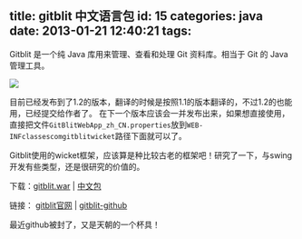 title: gitblit 中文语言包
id: 15
categories: java
date: 2013-01-21 12:40:21
tags:
---

Gitblit 是一个纯 Java 库用来管理、查看和处理 Git 资料库。相当于 Git 的 Java 管理工具。

![](http://m2.img.libdd.com/farm5/2013/0121/12/74A2B1EFBC79606AD047989C237359297B9FB249D4726_500_330.jpg)

目前已经发布到了1.2的版本，翻译的时候是按照1.1的版本翻译的，不过1.2的也能用，已经提交给作者了。 在下一个版本应该会一并发布出来，如果想直接使用，直接把文件`GitBlitWebApp_zh_CN.properties`放到`WEB-INFclassescomgitblitwicket`路径下面就可以了。

Gitblit使用的wicket框架，应该算是种比较古老的框架吧！研究了一下，与swing开发有些类型，还是很研究的价值的。

下载：[gitblit.war](http://code.google.com/p/gitblit/downloads/detail?name=gitblit-1.2.1.war "gitblit.war") | [中文包](http://yunpan.cn/QeSJNixNPDVwz "中文包")

链接： [gitblit官网](http://gitblit.com/ "gitblit官网") | [gitblit-github](https://github.com/gitblit/gitblit "gitblit-github")

最近github被封了，又是天朝的一个杯具！
